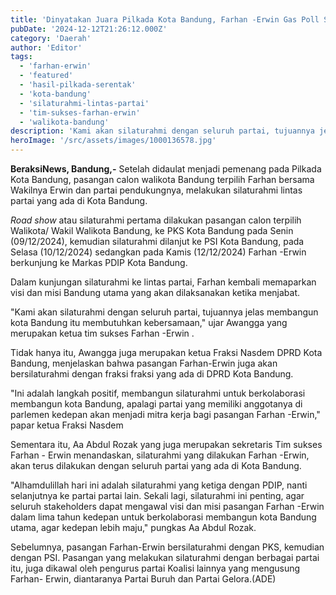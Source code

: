 ```yaml
---
title: 'Dinyatakan Juara Pilkada Kota Bandung, Farhan -Erwin Gas Poll Silaturahmi Lintas Partai'
pubDate: '2024-12-12T21:26:12.000Z'
category: 'Daerah'
author: 'Editor'
tags:
  - 'farhan-erwin'
  - 'featured'
  - 'hasil-pilkada-serentak'
  - 'kota-bandung'
  - 'silaturahmi-lintas-partai'
  - 'tim-sukses-farhan-erwin'
  - 'walikota-bandung'
description: 'Kami akan silaturahmi dengan seluruh partai, tujuannya jelas membangun kota Bandung itu membutuhkan kebersamaan'
heroImage: '/src/assets/images/1000136578.jpg'
---
```


**BeraksiNews, Bandung,-** Setelah didaulat menjadi pemenang pada Pilkada Kota Bandung, pasangan calon walikota Bandung terpilih Farhan bersama Wakilnya Erwin dan partai pendukungnya, melakukan silaturahmi lintas partai yang ada di Kota Bandung.

_Road show_ atau silaturahmi pertama dilakukan pasangan calon terpilih Walikota/ Wakil Walikota Bandung, ke PKS Kota Bandung pada Senin (09/12/2024), kemudian silaturahmi dilanjut ke PSI Kota Bandung, pada Selasa (10/12/2024) sedangkan pada Kamis (12/12/2024) Farhan -Erwin berkunjung ke Markas PDIP Kota Bandung.

Dalam kunjungan silaturahmi ke lintas partai, Farhan kembali memaparkan visi dan misi Bandung utama yang akan dilaksanakan ketika menjabat.

"Kami akan silaturahmi dengan seluruh partai, tujuannya jelas membangun kota Bandung itu membutuhkan kebersamaan," ujar Awangga yang merupakan ketua tim sukses Farhan -Erwin .

Tidak hanya itu, Awangga juga merupakan ketua Fraksi Nasdem DPRD Kota Bandung, menjelaskan bahwa pasangan Farhan-Erwin juga akan bersilaturahmi dengan fraksi fraksi yang ada di DPRD Kota Bandung.

"Ini adalah langkah positif, membangun silaturahmi untuk berkolaborasi membangun kota Bandung, apalagi partai yang memiliki anggotanya di parlemen kedepan akan menjadi mitra kerja bagi pasangan Farhan -Erwin," papar ketua Fraksi Nasdem

Sementara itu, Aa Abdul Rozak yang juga merupakan sekretaris Tim sukses Farhan - Erwin menandaskan, silaturahmi yang dilakukan Farhan -Erwin, akan terus dilakukan dengan seluruh partai yang ada di Kota Bandung.

"Alhamdulillah hari ini adalah silaturahmi yang ketiga dengan PDIP, nanti selanjutnya ke partai partai lain. Sekali lagi, silaturahmi ini penting, agar seluruh stakeholders dapat mengawal visi dan misi pasangan Farhan -Erwin dalam lima tahun kedepan untuk berkolaborasi membangun kota Bandung utama, agar kedepan lebih maju," pungkas Aa Abdul Rozak.

Sebelumnya, pasangan Farhan-Erwin bersilaturahmi dengan PKS, kemudian dengan PSI. Pasangan yang melakukan silaturahmi dengan berbagai partai itu, juga dikawal oleh pengurus partai Koalisi lainnya yang mengusung Farhan- Erwin, diantaranya Partai Buruh dan Partai Gelora.(ADE)
